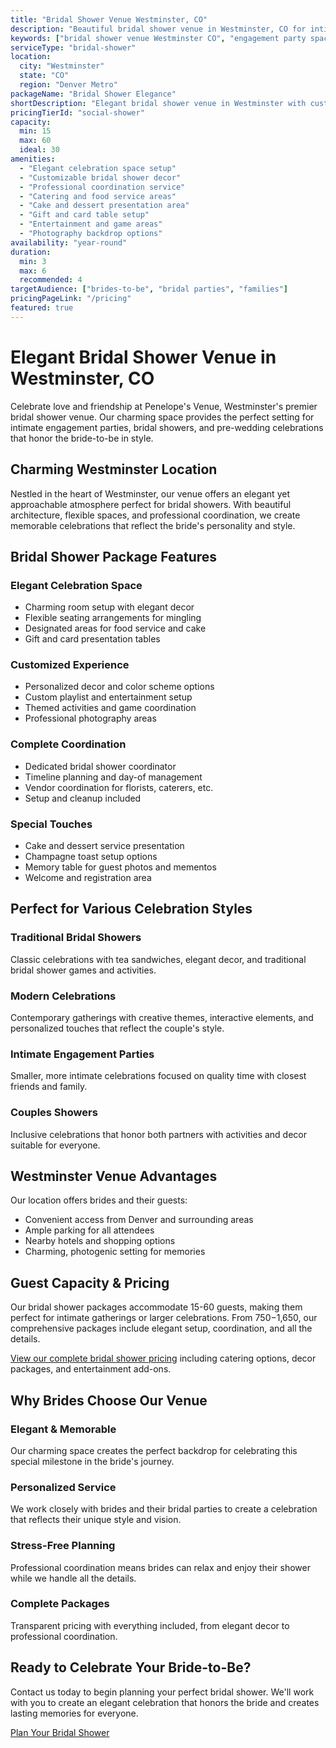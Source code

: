 ```yaml
---
title: "Bridal Shower Venue Westminster, CO"
description: "Beautiful bridal shower venue in Westminster, CO for intimate engagement parties. Elegant packages with decor, catering, and complete event coordination."
keywords: ["bridal shower venue Westminster CO", "engagement party space", "bridal celebration venue", "wedding shower location", "Colorado bridal shower", "elegant party venue"]
serviceType: "bridal-shower"
location:
  city: "Westminster"
  state: "CO"
  region: "Denver Metro"
packageName: "Bridal Shower Elegance"
shortDescription: "Elegant bridal shower venue in Westminster with customizable packages for intimate celebrations and engagement parties."
pricingTierId: "social-shower"
capacity:
  min: 15
  max: 60
  ideal: 30
amenities:
  - "Elegant celebration space setup"
  - "Customizable bridal shower decor"
  - "Professional coordination service"
  - "Catering and food service areas"
  - "Cake and dessert presentation area"
  - "Gift and card table setup"
  - "Entertainment and game areas"
  - "Photography backdrop options"
availability: "year-round"
duration:
  min: 3
  max: 6
  recommended: 4
targetAudience: ["brides-to-be", "bridal parties", "families"]
pricingPageLink: "/pricing"
featured: true
---
```


# Elegant Bridal Shower Venue in Westminster, CO

Celebrate love and friendship at Penelope's Venue, Westminster's premier bridal shower venue. Our charming space provides the perfect setting for intimate engagement parties, bridal showers, and pre-wedding celebrations that honor the bride-to-be in style.

## Charming Westminster Location

Nestled in the heart of Westminster, our venue offers an elegant yet approachable atmosphere perfect for bridal showers. With beautiful architecture, flexible spaces, and professional coordination, we create memorable celebrations that reflect the bride's personality and style.

## Bridal Shower Package Features

### Elegant Celebration Space
- Charming room setup with elegant decor
- Flexible seating arrangements for mingling
- Designated areas for food service and cake
- Gift and card presentation tables

### Customized Experience
- Personalized decor and color scheme options
- Custom playlist and entertainment setup
- Themed activities and game coordination
- Professional photography areas

### Complete Coordination
- Dedicated bridal shower coordinator
- Timeline planning and day-of management
- Vendor coordination for florists, caterers, etc.
- Setup and cleanup included

### Special Touches
- Cake and dessert service presentation
- Champagne toast setup options
- Memory table for guest photos and mementos
- Welcome and registration area

## Perfect for Various Celebration Styles

### Traditional Bridal Showers
Classic celebrations with tea sandwiches, elegant decor, and traditional bridal shower games and activities.

### Modern Celebrations
Contemporary gatherings with creative themes, interactive elements, and personalized touches that reflect the couple's style.

### Intimate Engagement Parties
Smaller, more intimate celebrations focused on quality time with closest friends and family.

### Couples Showers
Inclusive celebrations that honor both partners with activities and decor suitable for everyone.

## Westminster Venue Advantages

Our location offers brides and their guests:
- Convenient access from Denver and surrounding areas
- Ample parking for all attendees
- Nearby hotels and shopping options
- Charming, photogenic setting for memories

## Guest Capacity & Pricing

Our bridal shower packages accommodate 15-60 guests, making them perfect for intimate gatherings or larger celebrations. From $750-$1,650, our comprehensive packages include elegant setup, coordination, and all the details.

[View our complete bridal shower pricing](/pricing) including catering options, decor packages, and entertainment add-ons.

## Why Brides Choose Our Venue

### Elegant & Memorable
Our charming space creates the perfect backdrop for celebrating this special milestone in the bride's journey.

### Personalized Service
We work closely with brides and their bridal parties to create a celebration that reflects their unique style and vision.

### Stress-Free Planning
Professional coordination means brides can relax and enjoy their shower while we handle all the details.

### Complete Packages
Transparent pricing with everything included, from elegant decor to professional coordination.

## Ready to Celebrate Your Bride-to-Be?

Contact us today to begin planning your perfect bridal shower. We'll work with you to create an elegant celebration that honors the bride and creates lasting memories for everyone.

[Plan Your Bridal Shower](/contact#book)
